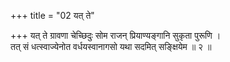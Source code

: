 +++
title = "02 यत् ते"

+++
यत् ते ग्रावणा चेच्छिदुः सोम राजन् प्रियाण्यङ्गानि सुकृता पुरूणि ।  
तत् सं धत्स्वाज्येनोत वर्धयस्वानागसो यथा सदमित् सङ्क्षियेम ॥ २ ॥